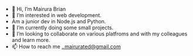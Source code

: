 - 👋 Hi, I’m Mairura Brian
- 👀 I’m interested in web development.
- Am a junior dev in Node.js and Python.
- 🌱 I’m currently doing some small projects.
- 💞️ I’m looking to collaborate on various platfroms and with my colleagues and learn more.
- 📫 How to reach me ..mairurated@gmail.com

<!---
mairura/mairura is a ✨ special ✨ repository because its `README.md` (this file) appears on your GitHub profile.
You can click the Preview link to take a look at your changes.
--->
